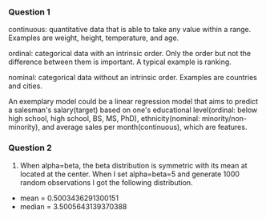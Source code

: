 ### Question 1
continuous: quantitative data that is able to take any value within a range. Examples are weight, height, temperature, and age.

ordinal: categorical data with an intrinsic order. Only the order but not the difference between them is important. A typical example is ranking.

nominal: categorical data without an intrinsic order. Examples are countries and cities.

An exemplary model could be a linear regression model that aims to predict a salesman's salary(target) based on one's educational level(ordinal: below high school, 
high school, BS, MS, PhD), ethnicity(nominal: minority/non-minority), and average sales per month(continuous), which are features.

### Question 2
1) When alpha=beta, the beta distribution is symmetric with its mean at located at the center. When I set alpha=beta=5 and generate 1000 random observations I got the following distribution.
* mean = 0.5003436291300151
* median = 3.5005643139370388
